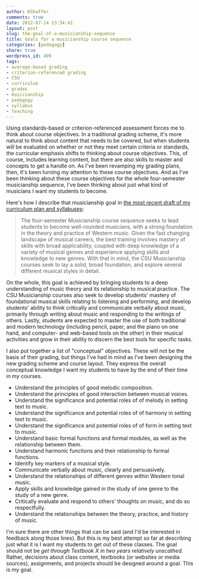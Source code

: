 ```yaml
---
author: KShaffer
comments: true
date: 2012-07-14 13:34:42
layout: post
slug: the-goal-of-a-musicianship-sequence
title: Goals for a musicianship course sequence
categories: [pedagogy]
share: true
wordpress_id: 499
tags:
- average-based grading
- criterion-referenced grading
- CSU
- curriculum
- grades
- musicianship
- pedagogy
- syllabus
- teaching
---
```


Using standards-based or criterion-referenced assessment forces me to think about course objectives. In a traditional grading scheme, it's more natural to think about content that needs to be covered, but when students will be evaluated on whether or not they meet certain criteria or standards, the curricular emphasis shifts to thinking about course objectives. This, of course, includes learning content, but there are also skills to master and concepts to get a handle on. As I've been revamping my grading plans, then, it's been turning my attention to these course objectives. And as I've been thinking about these course objectives for the whole four-semester musicianship sequence, I've been thinking about just what kind of musicians I want my students to become.

Here's how I describe that musicianship goal in [the most recent draft of my curriculum plan and syllabuses](https://github.com/kshaffer/musicianship-curriculum):



> The four-semester Musicianship course sequence seeks to lead students to become well-rounded musicians, with a strong foundation in the theory and practice of Western music. Given the fast changing landscape of musical careers, the best training involves mastery of skills with broad applicability, coupled with deep knowledge of a variety of musical genres and experience applying skills and knowledge to new genres. With that in mind, the CSU Musicianship courses seek to lay a solid, broad foundation, and explore several different musical styles in detail.

On the whole, this goal is achieved by bringing students to a deep understanding of music theory and its relationship to musical practice. The CSU Musicianship courses also seek to develop students' mastery of foundational musical skills relating to listening and performing, and develop students' ability to think critically and communicate verbally about music, primarily through writing about music and responding to the writings of others. Lastly, students are expected to master the use of both traditional and modern technology (including pencil, paper, and the piano on one hand, and computer- and web-based tools on the other) in their musical activities and grow in their ability to discern the best tools for specific tasks.



I also put together a list of "conceptual" objectives. These will not be the basis of their grading, but things I've had in mind as I've been designing the new grading scheme and course layout. They express the overall conceptual knowledge I want my students to have by the end of their time in my courses.






  * Understand the principles of good melodic composition.  
  * Understand the principles of good interaction between musical voices.  
  * Understand the significance and potential roles of of melody in setting text to music.  
  * Understand the significance and potential roles of of harmony in setting text to music.  
  * Understand the significance and potential roles of of form in setting text to music.  
  * Understand basic formal functions and formal modules, as well as the relationship between them.  
  * Understand harmonic functions and their relationship to formal functions.  
  * Identify key markers of a musical style.  
  * Communicate verbally about music, clearly and persuasively.  
  * Understand the relationships of different genres within Western tonal music.  
  * Apply skills and knowledge gained in the study of one genre to the study of a new genre.  
  * Critically evaluate and respond to others' thoughts on music, and do so respectfully.  
  * Understand the relationships between the theory, practice, and history of music.



I'm sure there are other things that can be said (and I'd be interested in feedback along those lines). But this is my best attempt so far at describing just what it is I want my students to get out of these classes. The goal should not be _get through Textbook X in two years relatively unscathed_. Rather, decisions about class content, textbooks (or websites or media sources), assignments, and projects should be designed around a goal. This is my goal.

